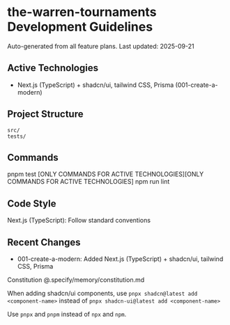 # the-warren-tournaments Development Guidelines

Auto-generated from all feature plans. Last updated: 2025-09-21

## Active Technologies
- Next.js (TypeScript) + shadcn/ui, tailwind CSS, Prisma (001-create-a-modern)

## Project Structure
```
src/
tests/
```

## Commands
pnpm test [ONLY COMMANDS FOR ACTIVE TECHNOLOGIES][ONLY COMMANDS FOR ACTIVE TECHNOLOGIES] npm run lint

## Code Style
Next.js (TypeScript): Follow standard conventions

## Recent Changes
- 001-create-a-modern: Added Next.js (TypeScript) + shadcn/ui, tailwind CSS, Prisma

<!-- MANUAL ADDITIONS START -->
Constitution @.specify/memory/constitution.md

When adding shadcn/ui components, use `pnpx shadcn@latest add <component-name>` instead of `pnpx shadcn-ui@latest add <component-name>`

Use `pnpx` and `pnpm` instead of `npx` and `npm`.
<!-- MANUAL ADDITIONS END -->
